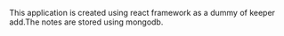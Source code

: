 This application is created using react framework as a dummy of keeper add.The notes are stored using mongodb.

